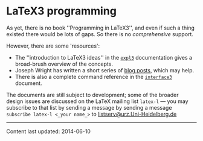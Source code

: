 # LaTeX3 programming


As yet, there is no book ''Programming in LaTeX3'', and even if
such a thing existed there would be lots of gaps.  So there is no
_comprehensive_ support.


However, there are some 'resources':
  

-  The ''introduction to LaTeX3 ideas'' in the [`expl3`](https://ctan.org/pkg/expl3)
    documentation gives a broad-brush overview of the concepts.
-  Joseph Wright has written a short series of 
    [blog posts](https://www.texdev.net/index.php?s=programming+latex3),
    which may help.
-  There is also a complete command reference in the
    [`interface3`](https://ctan.org/pkg/l3kernel) document.




The documents are still subject to development; some of the broader
design issues are discussed on the LaTeX mailing list
`latex-l`&nbsp;&mdash; you may subscribe to that list by sending a
message by sending a message
  `subscribe latex-l <_your name_>`
to <a href="mailto:listserv@urz.Uni-Heidelberg.de">listserv@urz.Uni-Heidelberg.de</a>



----
Content last updated: 2014-06-10
